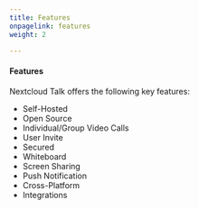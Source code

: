 ```yaml
---
title: Features
onpagelink: features
weight: 2

---
```


#### **Features**

Nextcloud Talk offers the following key features:

- Self-Hosted
- Open Source
- Individual/Group Video Calls
- User Invite
- Secured
- Whiteboard
- Screen Sharing
- Push Notification
- Cross-Platform
- Integrations
 